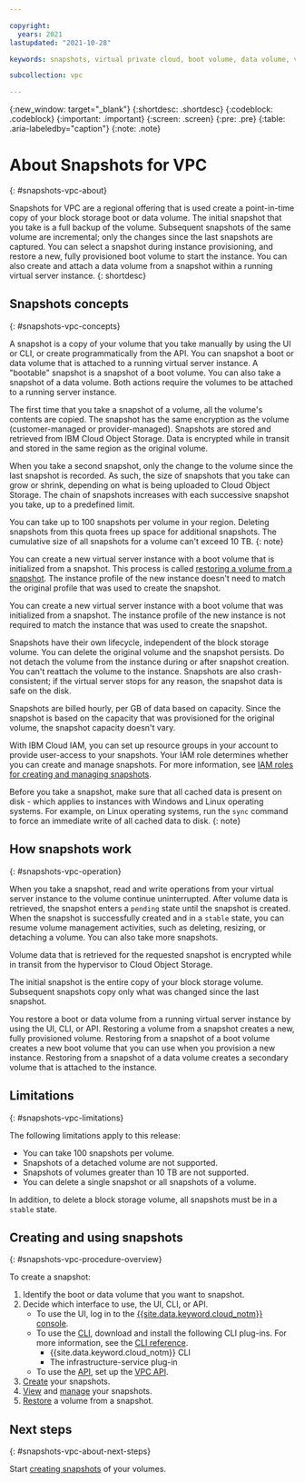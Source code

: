 ```yaml
---

copyright:
  years: 2021
lastupdated: "2021-10-28"

keywords: snapshots, virtual private cloud, boot volume, data volume, volume, data storage, virtual server instance, instance

subcollection: vpc

---
```

{:new_window: target="_blank"}
{:shortdesc: .shortdesc}
{:codeblock: .codeblock}
{:important: .important}
{:screen: .screen}
{:pre: .pre}
{:table: .aria-labeledby="caption"}
{:note: .note}

# About Snapshots for VPC
{: #snapshots-vpc-about}

Snapshots for VPC are a regional offering that is used create a point-in-time copy of your block storage boot or data volume. The initial snapshot that you take is a full backup of the volume. Subsequent snapshots of the same volume are incremental; only the changes since the last snapshots are captured. You can select a snapshot during instance provisioning, and restore a new, fully provisioned boot volume to start the instance. You can also create and attach a data volume from a snapshot within a running virtual server instance.
{: shortdesc}

## Snapshots concepts
{: #snapshots-vpc-concepts}

A snapshot is a copy of your volume that you take manually by using the UI or CLI, or create programmatically from the API. You can snapshot a boot or data volume that is attached to a running virtual server instance. A "bootable" snapshot is a snapshot of a boot volume. You can also take a snapshot of a data volume. Both actions require the volumes to be attached to a running server instance.

The first time that you take a snapshot of a volume, all the volume's contents are copied. The snapshot has the same encryption as the volume (customer-managed or provider-managed). Snapshots are stored and retrieved from IBM Cloud Object Storage. Data is encrypted while in transit and stored in the same region as the original volume.

When you take a second snapshot, only the change to the volume since the last snapshot is recorded. As such, the size of snapshots that you take can grow or shrink, depending on what is being uploaded to Cloud Object Storage. The chain of snapshots increases with each successive snapshot you take, up to a predefined limit.

You can take up to 100 snapshots per volume in your region. Deleting snapshots from this quota frees up space for additional snapshots. The cumulative size of all snapshots for a volume can't exceed 10 TB.
{: note}

You can create a new virtual server instance with a boot volume that is initialized from a snapshot. This process is called [restoring a volume from a snapshot](/docs/vpc?topic=vpc-snapshots-vpc-restore). The instance profile of the new instance doesn't need to match the original profile that was used to create the snapshot. 

You can create a new virtual server instance with a boot volume that was initialized from a snapshot. The instance profile of the new instance is not required to match the instance that was used to create the snapshot. 

Snapshots have their own lifecycle, independent of the block storage volume. You can delete the original volume and the snapshot persists. Do not detach the volume from the instance during or after snapshot creation. You can't reattach the volume to the instance. Snapshots are also crash-consistent; if the virtual server stops for any reason, the snapshot data is safe on the disk.

Snapshots are billed hourly, per GB of data based on capacity. Since the snapshot is based on the capacity that was provisioned for the original volume, the snapshot capacity doesn't vary.

With IBM Cloud IAM, you can set up resource groups in your account to provide user-access to your snapshots. Your IAM role determines whether you can create and manage snapshots. For more information, see [IAM roles for creating and managing snapshots](/docs/vpc?topic=vpc-snapshots-vpc-manage#snapshots-vpc-iam).

Before you take a snapshot, make sure that all cached data is present on disk - which applies to instances with Windows and Linux operating systems. For example, on Linux operating systems, run the `sync` command to force an immediate write of all cached data to disk.
{: note}

## How snapshots work
{: #snapshots-vpc-operation}

When you take a snapshot, read and write operations from your virtual server instance to the volume continue uninterrupted. After volume data is retrieved, the snapshot enters a `pending` state until the snapshot is created. When the snapshot is successfully created and in a `stable` state, you can resume volume management activities, such as deleting, resizing, or detaching a volume. You can also take more snapshots.

Volume data that is retrieved for the requested snapshot is encrypted while in transit from the hypervisor to Cloud Object Storage.

The initial snapshot is the entire copy of your block storage volume. Subsequent snapshots copy only what was changed since the last snapshot.

You restore a boot or data volume from a running virtual server instance by using the UI, CLI, or API. Restoring a volume from a snapshot creates a new, fully provisioned volume. Restoring from a snapshot of a boot volume creates a new boot volume that you can use when you provision a new instance. Restoring from a snapshot of a data volume creates a secondary volume that is attached to the instance.

## Limitations
{: #snapshots-vpc-limitations}

The following limitations apply to this release:

* You can take 100 snapshots per volume.
* Snapshots of a detached volume are not supported.
* Snapshots of volumes greater than 10 TB are not supported.
* You can delete a single snapshot or all snapshots of a volume.

In addition, to delete a block storage volume, all snapshots must be in a `stable` state. 

## Creating and using snapshots
{: #snapshots-vpc-procedure-overview}

To create a snapshot:

1. Identify the boot or data volume that you want to snapshot.
1. Decide which interface to use, the UI, CLI, or API.
   * To use the UI, log in to the [{{site.data.keyword.cloud_notm}} console](/docs/vpc?topic=vpc-snapshots-vpc-create#snapshots-vpc-create-ui).
   * To use the [CLI](/docs/vpc?topic=vpc-snapshots-vpc-create#snapshots-vpc-create-cli), download and install the following CLI plug-ins. For more information, see the [CLI reference](/docs/vpc?topic=vpc-infrastructure-cli-plugin-vpc-reference).
      - {{site.data.keyword.cloud_notm}} CLI
      - The infrastructure-service plug-in
   * To use the [API](/docs/vpc?topic=vpc-snapshots-vpc-create#snapshots-vpc-create-api), set up the [VPC API](https://{DomainName}/apidocs/vpc).
1. [Create](/docs/vpc?topic=vpc-snapshots-vpc-create#snapshots-vpc-create) your snapshots.
1. [View](/docs/vpc?topic=vpc-snapshots-vpc-view#snapshots-vpc-view) and [manage](/docs/vpc?topic=vpc-snapshots-vpc-manage#snapshots-vpc-manage) your snapshots.
1. [Restore](/docs/vpc?topic=vpc-snapshots-vpc-restore#snapshots-vpc-restore) a volume from a snapshot.

## Next steps
{: #snapshots-vpc-about-next-steps}

Start [creating snapshots](/docs/vpc?topic=vpc-snapshots-vpc-create#snapshots-vpc-create) of your volumes.
